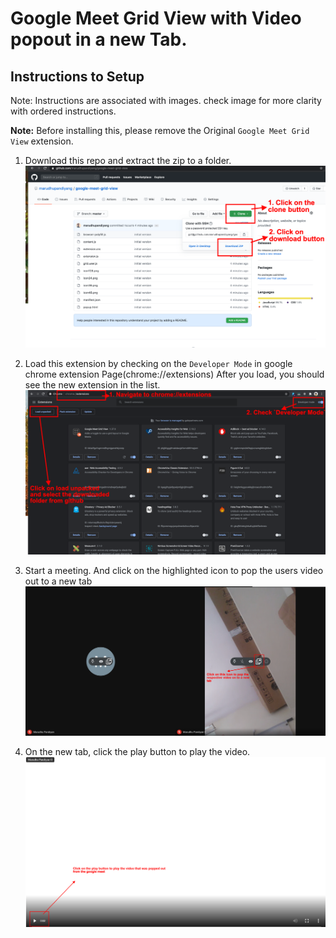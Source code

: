 
# Google Meet Grid View with Video popout in a new Tab.

## Instructions to Setup
 Note: Instructions are associated with images. check image for more clarity with ordered instructions.

**Note:** Before installing this, please remove the Original `Google Meet Grid View` extension.

1. Download this repo and extract the zip to a folder.
![doc image](doc/1.png)

2. Load this extension by checking on the `Developer Mode` in google chrome extension Page(chrome://extensions)
After you load, you should see the new extension in the list.
![doc image](doc/2.png)

3. Start a meeting. And click on the highlighted icon to pop the users video out to a new tab
![doc image](doc/3.png)

4. On the new tab, click the play button to play the video.
![doc image](doc/4.png)

